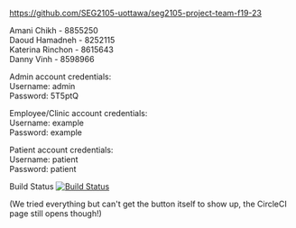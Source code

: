 https://github.com/SEG2105-uottawa/seg2105-project-team-f19-23
 
Amani Chikh - 8855250  
Daoud Hamadneh - 8252115  
Katerina Rinchon - 8615643  
Danny Vinh - 8598966  

Admin account credentials:  
Username: admin  
Password: 5T5ptQ  

Employee/Clinic account credentials:  
Username: example  
Password: example  

Patient account credentials:  
Username: patient  
Password: patient  


Build Status
[![Build
Status](https://circleci.com/gh/SEG2105-uottawa/seg2105-project-team-f19-23/tree/master.svg?style=svg)](https://circleci.com/gh/SEG2105-uottawa/seg2105-project-team-f19-23/tree/master)


(We tried everything but can't get the button itself to show up, the CircleCI page still opens though!)